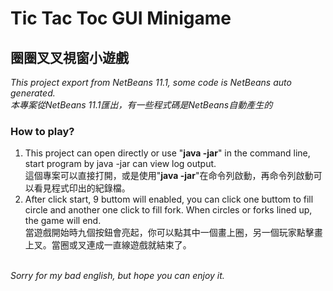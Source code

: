 # Tic Tac Toc GUI Minigame
## 圈圈叉叉視窗小遊戲
<i>This project export from NetBeans 11.1, some code is NetBeans auto generated.</i></br>
<i>本專案從NetBeans 11.1匯出，有一些程式碼是NetBeans自動產生的</i></br>
### How to play?
1.  This project can open directly or use "<b>java -jar</b>" in the command line, start program by java -jar can view log output.</br>
這個專案可以直接打開，或是使用"<b>java -jar</b>"在命令列啟動，再命令列啟動可以看見程式印出的紀錄檔。</br>
2.  After click start, 9 buttom will enabled, you can click one buttom to fill circle and another one click to fill fork. When circles or forks lined up, the game will end.</br>
當遊戲開始時九個按鈕會亮起，你可以點其中一個畫上圈，另一個玩家點擊畫上叉。當圈或叉連成一直線遊戲就結束了。</br>
</br>
<i>Sorry for my bad english, but hope you can enjoy it.</i></br>
